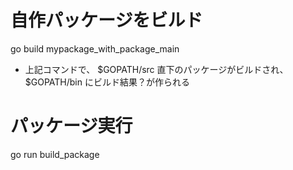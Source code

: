 # 自作パッケージをビルド
go build mypackage_with_package_main

* 上記コマンドで、 $GOPATH/src 直下のパッケージがビルドされ、 $GOPATH/bin にビルド結果？が作られる


# パッケージ実行
go run build_package
